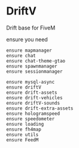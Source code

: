 # DriftV
Drift base for FiveM


ensure you need 

```
ensure mapmanager
ensure chat
ensure chat-theme-gtao
ensure spawnmanager
ensure sessionmanager

ensure mysql-async
ensure driftV
ensure drift-assets
ensure drift-vehicles
ensure driftV-sounds
ensure drift-extra-assets
ensure hologramspeed
ensure speedometer
ensure loading
ensure fh4map
ensure utils
ensure FeedM
```
